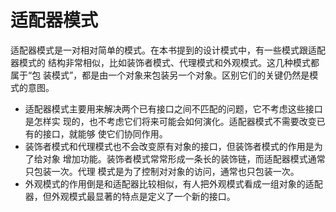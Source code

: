 # 适配器模式
适配器模式是一对相对简单的模式。在本书提到的设计模式中，有一些模式跟适配器模式的
结构非常相似，比如装饰者模式、代理模式和外观模式。这几种模式都属于“包
装模式”，都是由一个对象来包装另一个对象。区别它们的关键仍然是模式的意图。
 - 适配器模式主要用来解决两个已有接口之间不匹配的问题，它不考虑这些接口是怎样实
现的，也不考虑它们将来可能会如何演化。适配器模式不需要改变已有的接口，就能够
使它们协同作用。
 - 装饰者模式和代理模式也不会改变原有对象的接口，但装饰者模式的作用是为了给对象
增加功能。装饰者模式常常形成一条长的装饰链，而适配器模式通常只包装一次。代理
模式是为了控制对对象的访问，通常也只包装一次。
 - 外观模式的作用倒是和适配器比较相似，有人把外观模式看成一组对象的适配器，但外观模式最显著的特点是定义了一个新的接口。